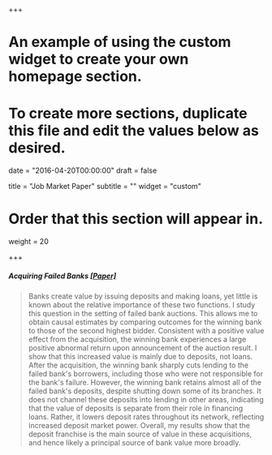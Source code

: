 +++
# An example of using the custom widget to create your own homepage section.
# To create more sections, duplicate this file and edit the values below as desired.

date = "2016-04-20T00:00:00"
draft = false

title = "Job Market Paper"
subtitle = ""
widget = "custom"

# Order that this section will appear in.
weight = 20

+++

##### Acquiring Failed Banks <a href="/pdf/SVij_JMP.pdf" target="_blank">[Paper]</a>  


 
  <blockquote> Banks create value by issuing deposits and making loans, yet little is known about the relative importance of these two functions.  I study this question in the setting of failed bank auctions.  This allows me to obtain causal estimates by comparing outcomes for the winning bank to those of the second highest bidder.  Consistent with a positive value effect from the acquisition, the winning bank experiences a large positive abnormal return upon announcement of the auction result.  I show that this increased value is mainly due to deposits, not loans.  After the acquisition, the winning bank sharply cuts lending to the failed bank's borrowers, including those who were not responsible for the bank's failure.  However, the winning bank retains almost all of the failed bank's deposits, despite shutting down some of its branches.  It does not channel these deposits into lending in other areas, indicating that the value of deposits is separate from their role in financing loans.  Rather, it lowers deposit rates throughout its network, reflecting increased deposit market power. Overall, my results show that the deposit franchise is the main source of value in these acquisitions, and hence likely a principal source of bank value more broadly. </blockquote>

